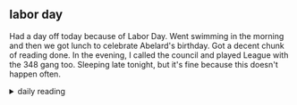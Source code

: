 ## labor day

Had a day off today because of Labor Day. Went swimming in the morning and then we got lunch to celebrate Abelard's birthday. Got a decent chunk of reading done. In the evening, I called the council and played League with the 348 gang too. Sleeping late tonight, but it's fine because this doesn't happen often.

<details markdown="1">
<summary>daily reading</summary>

| {{ page.date | date: "%B %-d, %Y" }} |
| :-------------: |
| [Ex. 13; Luke 16; Job 31; 2 Cor. 1]({% link _Bible/Bible-year-2.md %}) |
| [BC 13]({% link _bc/bc-month-1.md %}) |
| [The Apostles' Creed](https://threeforms.org/the-apostles-creed/) |

</details>